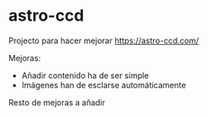 # astro-ccd

Projecto para hacer mejorar https://astro-ccd.com/

Mejoras:

- Añadir contenido ha de ser simple
- Imágenes han de esclarse automáticamente

Resto de mejoras a añadir